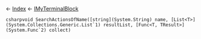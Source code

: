 ← [Index](Api-Index) ← [IMyTerminalBlock](Sandbox.ModAPI.Ingame.IMyTerminalBlock)

```csharpvoid SearchActionsOfName([string](System.String) name, [List<T>](System.Collections.Generic.List`1) resultList, [Func<T, TResult>](System.Func`2) collect)```